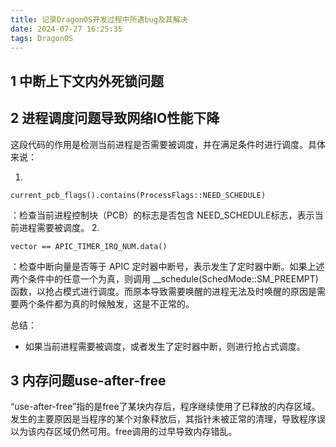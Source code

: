 ```yaml
---
title: 记录DragonOS开发过程中所遇bug及其解决
date: 2024-07-27 16:25:35
tags: DragonOS
---
```


## 1 中断上下文内外死锁问题
## 2 进程调度问题导致网络IO性能下降
这段代码的作用是检测当前进程是否需要被调度，并在满足条件时进行调度。具体来说：

1. 

`current_pcb_flags().contains(ProcessFlags::NEED_SCHEDULE)`

：检查当前进程控制块（PCB）的标志是否包含 
NEED_SCHEDULE标志，表示当前进程需要被调度。
2. 

`vector == APIC_TIMER_IRQ_NUM.data()`

：检查中断向量是否等于 APIC 定时器中断号，表示发生了定时器中断。如果上述两个条件中的任意一个为真，则调用 __schedule(SchedMode::SM_PREEMPT)函数，以抢占模式进行调度。而原本导致需要唤醒的进程无法及时唤醒的原因是需要两个条件都为真的时候触发，这是不正常的。

总结：
- 如果当前进程需要被调度，或者发生了定时器中断，则进行抢占式调度。
## 3 内存问题use-after-free
“use-after-free”指的是free了某块内存后，程序继续使用了已释放的内存区域。发生的主要原因是当程序的某个对象释放后，其指针未被正常的清理，导致程序误以为该内存区域仍然可用。free调用的过早导致内存错乱。